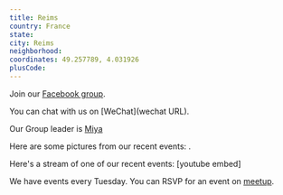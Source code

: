 ```yaml
---
title: Reims
country: France
state: 
city: Reims
neighborhood: 
coordinates: 49.257789, 4.031926
plusCode:
---
```

Join our [Facebook group](https://www.facebook.com/groups/free.code.camp.reims).

You can chat with us on [WeChat](wechat URL).

Our Group leader is [Miya](freecodecamp.org/miya)

Here are some pictures from our recent events:
![]().

Here's a stream of one of our recent events:
[youtube embed]

We have events every Tuesday. You can RSVP for an event on [meetup](meetupurl).
